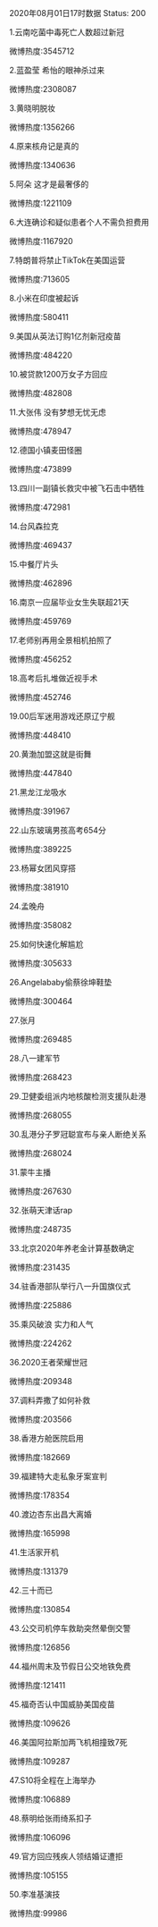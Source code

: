 2020年08月01日17时数据
Status: 200

1.云南吃菌中毒死亡人数超过新冠

微博热度:3545712

2.蓝盈莹 希怡的眼神杀过来

微博热度:2308087

3.黄晓明脱妆

微博热度:1356266

4.原来核舟记是真的

微博热度:1340636

5.阿朵 这才是最奢侈的

微博热度:1221109

6.大连确诊和疑似患者个人不需负担费用

微博热度:1167920

7.特朗普将禁止TikTok在美国运营

微博热度:713605

8.小米在印度被起诉

微博热度:580411

9.美国从英法订购1亿剂新冠疫苗

微博热度:484220

10.被贷款1200万女子方回应

微博热度:482808

11.大张伟 没有梦想无忧无虑

微博热度:478947

12.德国小镇麦田怪圈

微博热度:473899

13.四川一副镇长救灾中被飞石击中牺牲

微博热度:472981

14.台风森拉克

微博热度:469437

15.中餐厅片头

微博热度:462896

16.南京一应届毕业女生失联超21天

微博热度:459769

17.老师别再用全景相机拍照了

微博热度:456252

18.高考后扎堆做近视手术

微博热度:452746

19.00后军迷用游戏还原辽宁舰

微博热度:448410

20.黄渤加盟这就是街舞

微博热度:447840

21.黑龙江龙吸水

微博热度:391967

22.山东玻璃男孩高考654分

微博热度:389225

23.杨幂女团风穿搭

微博热度:381910

24.孟晚舟

微博热度:358082

25.如何快速化解尴尬

微博热度:305633

26.Angelababy偷蔡徐坤鞋垫

微博热度:300464

27.张月

微博热度:269485

28.八一建军节

微博热度:268423

29.卫健委组派内地核酸检测支援队赴港

微博热度:268055

30.乱港分子罗冠聪宣布与亲人断绝关系

微博热度:268024

31.蒙牛主播

微博热度:267630

32.张萌天津话rap

微博热度:248735

33.北京2020年养老金计算基数确定

微博热度:231435

34.驻香港部队举行八一升国旗仪式

微博热度:225886

35.乘风破浪 实力和人气

微博热度:224262

36.2020王者荣耀世冠

微博热度:209348

37.调料弄撒了如何补救

微博热度:203566

38.香港方舱医院启用

微博热度:182669

39.福建特大走私象牙案宣判

微博热度:178354

40.渡边杏东出昌大离婚

微博热度:165998

41.生活家开机

微博热度:131379

42.三十而已

微博热度:130854

43.公交司机停车救助突然晕倒交警

微博热度:126856

44.福州周末及节假日公交地铁免费

微博热度:121411

45.福奇否认中国威胁美国疫苗

微博热度:109626

46.美国阿拉斯加两飞机相撞致7死

微博热度:109287

47.S10将全程在上海举办

微博热度:106889

48.蔡明给张雨绮系扣子

微博热度:106096

49.官方回应残疾人领结婚证遭拒

微博热度:105155

50.李准基演技

微博热度:99986

